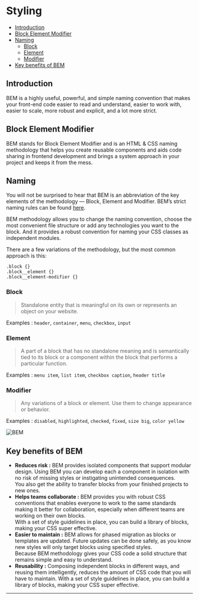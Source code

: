 # Styling

- [Introduction](#Introduction)
- [Block Element Modifier](#Block-Element-Modifier)
- [Naming](#Naming)
  - [Block](#Block)
  - [Element](#Element)
  - [Modifier](#Modifier)
- [Key benefits of BEM](#Key-benefits-of-BEM)

## Introduction
BEM is a highly useful, powerful, and simple naming convention that makes your front-end code easier to read and understand, easier to work with, easier to scale, more robust and explicit, and a lot more strict.

## Block Element Modifier
BEM stands for Block Element Modifier and is an HTML & CSS naming methodology that helps you create reusable components and aids code sharing in frontend development and brings a system approach in your project and keeps it from the mess. 

## Naming
You will not be surprised to hear that BEM is an abbreviation of the key elements of the methodology — Block, Element and Modifier. BEM’s strict naming rules can be found [here](http://getbem.com/naming/).

BEM methodology allows you to change the naming convention, choose the most convenient file structure or add any technologies you want to the block. And it provides a robust convention for naming your CSS classes as independent modules.

There are a few variations of the methodology, but the most common approach is this:

```
.block {}
.block__element {}
.block__element-modifier {}
```

### Block
> Standalone entity that is meaningful on its own or represents an object on your website.

Examples :
`header`, `container`, `menu`, `checkbox`, `input`

### Element
> A part of a block that has no standalone meaning and is semantically tied to its block or a component within the block that performs a particular function.

Examples :
`menu item`, `list item`, `checkbox caption`, `header title`

### Modifier
> Any variations of a block or element. Use them to change appearance or behavior.

Examples :
`disabled`, `highlighted`, `checked`, `fixed`, `size big`, `color yellow`

![BEM](http://getbem.com/assets/github_captions.jpg)


## Key benefits of BEM
* **Reduces risk :** BEM provides isolated components that support modular design. Using BEM you can develop each a component in isolation with no risk of missing styles or instigating unintended consequences.<br/>
You also get the ability to transfer blocks from your finished projects to new ones.
* **Helps teams collaborate :** BEM provides you with robust CSS conventions that enables everyone to work to the same standards making it better for collaboration, especially when different teams are working on their own blocks.<br/>
With a set of style guidelines in place, you can build a library of blocks, making your CSS super effective.
* **Easier to maintain :** BEM allows for phased migration as blocks or templates are updated. Future updates can be done safely, as you know new styles will only target blocks using specified styles.<br/>
Because BEM methodology gives your CSS code a solid structure that remains simple and easy to understand.
* **Reusability :** Composing independent blocks in different ways, and reusing them intelligently, reduces the amount of CSS code that you will have to maintain.
With a set of style guidelines in place, you can build a library of blocks, making your CSS super effective.

---









